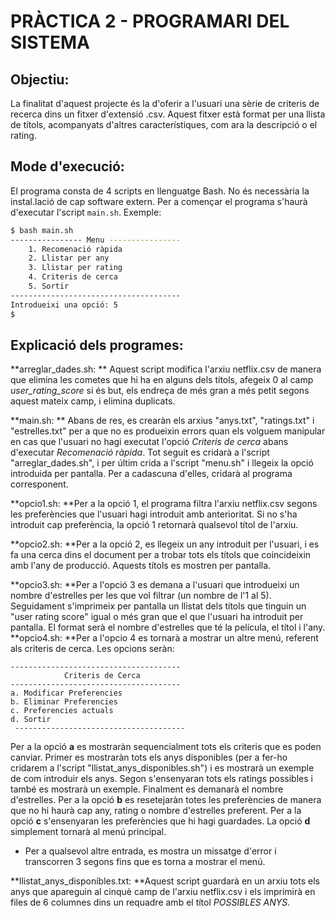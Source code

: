 # PRÀCTICA 2 - PROGRAMARI DEL SISTEMA

## Objectiu:

La finalitat d'aquest projecte és la d'oferir a l'usuari una sèrie de criteris de recerca dins
un fitxer d'extensió .csv.
Aquest fitxer està format per una llista de títols, acompanyats d'altres característiques, com ara la descripció o el rating.


## Mode d'execució:

El programa consta de 4 scripts en llenguatge Bash. No és necessària la instal.lació de cap software extern. Per a començar el programa s'haurà d'executar l'script ```main.sh```. Exemple:

```bash
$ bash main.sh
---------------- Menu ----------------
	1. Recomenació ràpida
	2. Llistar per any
	3. Llistar per rating
	4. Criteris de cerca
	5. Sortir
--------------------------------------
Introdueixi una opció: 5
$
```

## Explicació dels programes:
**arreglar_dades.sh: ** Aquest script modifica l'arxiu netflix.csv de manera que elimina les cometes que hi ha en alguns dels títols, afegeix 0 al camp *user_rating_score*  si és but, els endreça de més gran a més petit segons aquest mateix camp, i elimina duplicats.

**main.sh: ** Abans de res, es crearàn els arxius "anys.txt", "ratings.txt" i "estrelles.txt" per a que no es produeixin errors quan els volguem manipular en cas que l'usuari no hagi executat l'opció *Criteris de cerca* abans d'executar *Recomenació ràpida*.  Tot seguit es cridarà a l'script "arreglar_dades.sh", i per últim crida a l'script "menu.sh" i llegeix la opció introduida per pantalla. Per a cadascuna d'elles, cridarà al programa corresponent. 

**opcio1.sh: **Per a la opció 1, el programa filtra l'arxiu netflix.csv segons les preferències que l'usuari hagi introduit amb anterioritat. Si no s'ha introduit cap preferència, la opció 1 retornarà qualsevol títol de l'arxiu.

**opcio2.sh: **Per a la opció 2, es llegeix un any introduit per l'usuari, i es fa una cerca dins el document per a trobar tots els títols que coincideixin amb l'any de producció. Aquests títols es mostren per pantalla.

**opcio3.sh: **Per a l'opció 3 es demana a l'usuari que introdueixi un nombre d'estrelles per les que vol filtrar (un nombre de l'1 al 5). Seguidament s'imprimeix per pantalla un llistat dels títols que tinguin un "user rating score" igual o més gran que el que l'usuari ha introduit per pantalla. El format serà el nombre d'estrelles que té la película, el títol i l'any.
**opcio4.sh: **Per a l'opcio 4 es tornarà a mostrar un altre menú, referent als criteris de cerca. Les opcions seràn:
~~~
--------------------------------------
            Criteris de Cerca
--------------------------------------
a. Modificar Preferencies
b. Eliminar Preferencies
c. Preferencies actuals
d. Sortir
 --------------------------------------
~~~
Per a la opció **a** es mostraràn sequencialment tots els criteris que es poden canviar. Primer es mostraràn tots els anys disponibles (per a fer-ho cridarem a l'script "llistat_anys_disponibles.sh") i es mostrarà un exemple de com introduir els anys. Segon s'ensenyaran tots els ratings possibles i també es mostrarà un exemple. Finalment es demanarà el nombre d'estrelles.
Per a la opció **b** es resetejaràn totes les preferències de manera que no hi haurà cap any, rating o nombre d'estrelles preferent. 
Per a la opció **c** s'ensenyaran les preferències que hi hagi guardades.
La opció **d** simplement tornarà al menú principal.
- Per a qualsevol altre entrada, es mostra un missatge d'error i transcorren 3 segons fins que es
torna a mostrar el menú.

**llistat_anys_disponibles.txt: **Aquest script guardarà en un arxiu tots els anys que apareguin al cinquè camp de l'arxiu netflix.csv i els imprimirà en files de 6 columnes dins un requadre amb el títol *POSSIBLES ANYS*.
